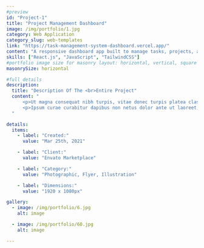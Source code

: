 ```yaml
---
#preview
id: "Project-1"
title: "Project Management Dashboard"
image: /img/portfolio/1.jpg
category: Web Application
category_slug: web-templates
link: "https://task-management-system-dashboard.vercel.app/"
content: "A responsive dashboard app built to manage tasks, projects, and team collaboration efficiently."
skills: ["React.js", "JavaScript", "TailwindCSS"]
#portfolio image size for masonry layout: horizontal, vertical, square
masonrySize: horizontal

#full details
description:
  title: "Description Of The <br>Entire Project"
  content: "
      <p>Ut magna consequat nibh turpis, vitae donec turpis platea class. Egestas aenean tincidunt, torquent felis orci nibh aliquam.</p>
      <p>Ipsum curae curabitur dapibus non netus dolor ante ut laoreet, turpis faucibus sodales euismod conubia taciti quisque vestibulum, vitae adipiscing bibendum himenaeos lobortis dictum etiam mattis.</p>
  "

details:
  items:
    - label: "Created:"
      value: "Mar 25th, 2021"

    - label: "Client:"
      value: "Envato Marketplace"

    - label: "Category:"
      value: "Photographic, Flyer, Illustration"

    - label: "Dimensions:"
      value: "1920 x 1080px"

gallery:
  - image: /img/portfolio/6.jpg
    alt: image

  - image: /img/portfolio/60.jpg
    alt: image

---
```

